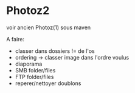 # Photoz2

voir ancien Photoz(1) sous maven

A faire:

* classer dans dossiers != de l'os
* ordering -> classer image dans l'ordre voulus
* diaporama
* SMB folder/files
* FTP folder/files
* reperer/nettoyer doublons